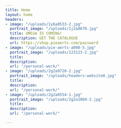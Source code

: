 ```yaml
---
title: Home
layout: home
headers:
- image: "/uploads/1y6a0533-2.jpg"
  portrait_image: "/uploads/1j2a8670.jpg"
  title: UMOJA IS COMING!
  description: GET THE CATALOGUE
  url: https://shop.pieaerts.com/password
- image: "/uploads/pie-aerts-a098-5.jpg"
  portrait_image: "/uploads/123123-2.jpg"
  title: 
  description: 
  url: "/personal-work/"
- image: "/uploads/2g2a9720-2.jpg"
  portrait_image: "/uploads/headers-website8.jpg"
  title: 
  description: 
  url: "/personal-work/"
- image: "/uploads/2g2a0554-1.jpg"
  portrait_image: "/uploads/2g2a1004-2.jpg"
  title: 
  description: 
  url: "/personal-work/"

---
```

